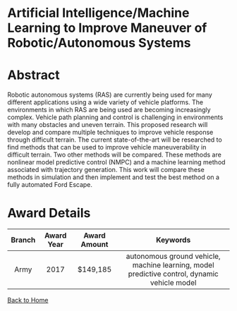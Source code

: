 
Artificial Intelligence/Machine Learning to Improve Maneuver of Robotic/Autonomous Systems
==========================================================================================

# Abstract


Robotic autonomous systems (RAS) are currently being used for many different applications using a wide variety of vehicle platforms. The environments in which RAS are being used are becoming increasingly complex. Vehicle path planning and control is challenging in environments with many obstacles and uneven terrain. This proposed research will develop and compare multiple techniques to improve vehicle response through difficult terrain. The current state-of-the-art will be researched to find methods that can be used to improve vehicle maneuverability in difficult terrain. Two other methods will be compared. These methods are nonlinear model predictive control (NMPC) and a machine learning method associated with trajectory generation. This work will compare these methods in simulation and then implement and test the best method on a fully automated Ford Escape.  

# Award Details

|Branch|Award Year|Award Amount|Keywords|
| :---: | :---: | :---: | :---: |
|Army|2017|$149,185|autonomous ground vehicle, machine learning, model predictive control, dynamic vehicle model|
  
  


[Back to Home](https://github.com/chrischow/dod_sbir_awards#1012)